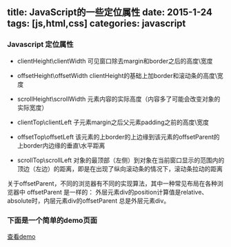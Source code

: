 title: JavaScript的一些定位属性
date: 2015-1-24
tags: [js,html,css]
categories: javascript
---

### Javascript 定位属性

+ clientHeight\clientWidth
	可见窗口除去margin和border之后的高度\宽度

+ offsetHeight\offsetWidth
	clientHeight的基础上加border和滚动条的高度\宽度

+ scrollHeight\scrollWidth
	元素内容的实际高度（内容多了可能会改变对象的实际宽度）

<!-- more -->

+ clientTop\clientLeft
	子元素margin之后父元素padding之前的高度\宽度

+ offsetTop\offsetLeft
	该元素的上border的上边缘到该元素的offsetParent的上border内边缘的垂直\水平距离

+ scrollTop\scrollLeft
	对象的最顶部（左侧）到对象在当前窗口显示的范围内的顶边（左边）的距离，即是在出现了纵向滚动条的情况下，滚动条拉动的距离

<!--more-->
关于offsetParent，不同的浏览器有不同的实现算法，其中一种常见布局在各种浏览器中 offsetParent 是一样的：
外层元素div的position计算值是relative、absolute时，内层元素div的offsetParent 总是外层元素div。

### 下面是一个简单的demo页面

<a class="btn" href="http://7u2liq.com1.z0.glb.clouddn.com/blog/demo/JS定位属性/">查看demo</a>
